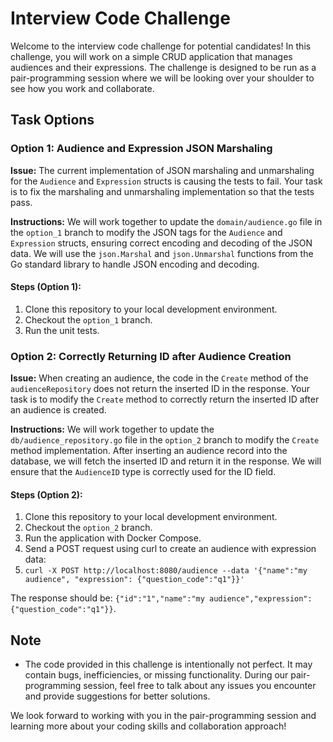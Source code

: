 # Interview Code Challenge

Welcome to the interview code challenge for potential candidates! In this challenge, you will work on a simple CRUD application that manages audiences and their expressions. The challenge is designed to be run as a pair-programming session where we will be looking over your shoulder to see how you work and collaborate.

## Task Options

### Option 1: Audience and Expression JSON Marshaling

**Issue:** The current implementation of JSON marshaling and unmarshaling for the `Audience` and `Expression` structs is causing the tests to fail. Your task is to fix the marshaling and unmarshaling implementation so that the tests pass.

**Instructions:** We will work together to update the `domain/audience.go` file in the `option_1` branch to modify the JSON tags for the `Audience` and `Expression` structs, ensuring correct encoding and decoding of the JSON data. We will use the `json.Marshal` and `json.Unmarshal` functions from the Go standard library to handle JSON encoding and decoding.

#### Steps (Option 1):

1. Clone this repository to your local development environment.
2. Checkout the `option_1` branch.
3. Run the unit tests.

### Option 2: Correctly Returning ID after Audience Creation

**Issue:** When creating an audience, the code in the `Create` method of the `audienceRepository` does not return the inserted ID in the response. Your task is to modify the `Create` method to correctly return the inserted ID after an audience is created.

**Instructions:** We will work together to update the `db/audience_repository.go` file in the `option_2` branch to modify the `Create` method implementation. After inserting an audience record into the database, we will fetch the inserted ID and return it in the response. We will ensure that the `AudienceID` type is correctly used for the ID field.

#### Steps (Option 2):

1. Clone this repository to your local development environment.
2. Checkout the `option_2` branch.
3. Run the application with Docker Compose.
4. Send a POST request using curl to create an audience with expression data:
5. `curl -X POST http://localhost:8080/audience --data '{"name":"my audience", "expression": {"question_code":"q1"}}'`

The response should be: `{"id":"1","name":"my audience","expression":{"question_code":"q1"}}`.

## Note

- The code provided in this challenge is intentionally not perfect. It may contain bugs, inefficiencies, or missing functionality. During our pair-programming session, feel free to talk about any issues you encounter and provide suggestions for better solutions.

We look forward to working with you in the pair-programming session and learning more about your coding skills and collaboration approach!

